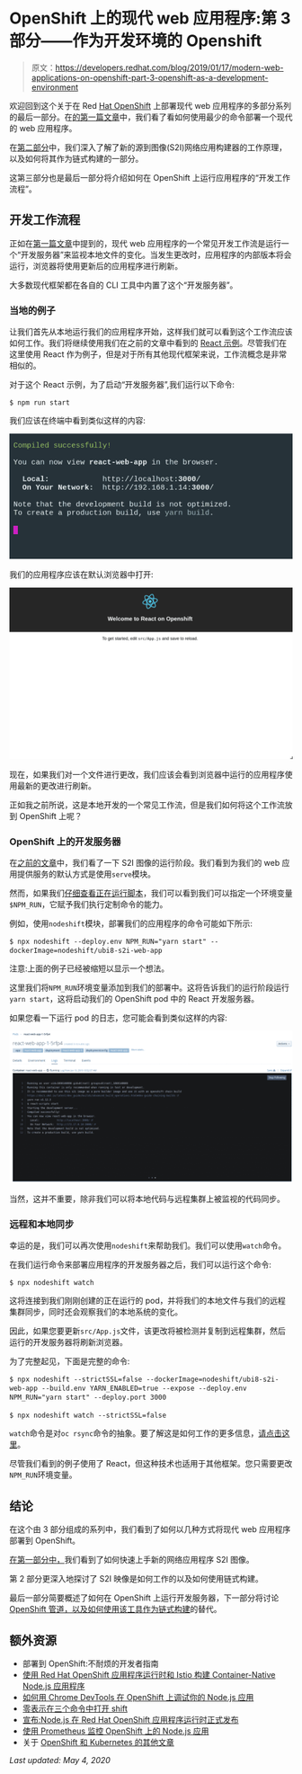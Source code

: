 # OpenShift 上的现代 web 应用程序:第 3 部分——作为开发环境的 Openshift

> 原文：<https://developers.redhat.com/blog/2019/01/17/modern-web-applications-on-openshift-part-3-openshift-as-a-development-environment>

欢迎回到这个关于在 Red [Hat OpenShift](http://openshift.com/) 上部署现代 web 应用程序的多部分系列的最后一部分。在[的第一篇文章](https://developers.redhat.com/blog/2018/10/04/modern-web-apps-openshift-part-1/)中，我们看了看如何使用最少的命令部署一个现代的 web 应用程序。

在[第二部分](https://developers.redhat.com/blog/2018/10/23/modern-web-applications-on-openshift-part-2-using-chained-builds/)中，我们深入了解了新的源到图像(S2I)网络应用构建器的工作原理，以及如何将其作为链式构建的一部分。

这第三部分也是最后一部分将介绍如何在 OpenShift 上运行应用程序的“开发工作流程”。

## 开发工作流程

正如在[第一篇文章](https://developers.redhat.com/blog/2018/10/04/modern-web-apps-openshift-part-1/)中提到的，现代 web 应用程序的一个常见开发工作流是运行一个“开发服务器”来监视本地文件的变化。当发生更改时，应用程序的内部版本将会运行，浏览器将使用更新后的应用程序进行刷新。

大多数现代框架都在各自的 CLI 工具中内置了这个“开发服务器”。

### 当地的例子

让我们首先从本地运行我们的应用程序开始，这样我们就可以看到这个工作流应该如何工作。我们将继续使用我们在之前的文章中看到的 [React 示例](https://github.com/lholmquist/react-web-app)。尽管我们在这里使用 React 作为例子，但是对于所有其他现代框架来说，工作流概念是非常相似的。

对于这个 React 示例，为了启动“开发服务器”,我们运行以下命令:

```
$ npm run start

```

我们应该在终端中看到类似这样的内容:

[![Starting the development server](img/4be43d3192dc3a195c54644d9e686d66.png)](https://developers.redhat.com/blog/wp-content/uploads/2018/10/react-dev-server-local-1.png)

我们的应用程序应该在默认浏览器中打开:

 [![Application running in a browser](img/12a5d06b5737871e2988263f648ed6bf.png)](https://developers.redhat.com/blog/wp-content/uploads/2018/10/react-localhost.png)

现在，如果我们对一个文件进行更改，我们应该会看到浏览器中运行的应用程序使用最新的更改进行刷新。

正如我之前所说，这是本地开发的一个常见工作流，但是我们如何将这个工作流放到 OpenShift 上呢？

### OpenShift 上的开发服务器

在[之前的文章](https://developers.redhat.com/blog/2018/10/23/modern-web-applications-on-openshift-part-2-using-chained-builds/)中，我们看了一下 S2I 图像的运行阶段。我们看到为我们的 web 应用提供服务的默认方式是使用`serve`模块。

然而，如果我们[仔细查看正在运行脚本](https://github.com/nodeshift/ubi8-s2i-web-app/blob/master/s2i/run#L10)，我们可以看到我们可以指定一个环境变量`$NPM_RUN`，它赋予我们执行定制命令的能力。

例如，使用`nodeshift`模块，部署我们的应用程序的命令可能如下所示:

```
$ npx nodeshift --deploy.env NPM_RUN="yarn start" --dockerImage=nodeshift/ubi8-s2i-web-app

```

注意:上面的例子已经被缩短以显示一个想法。

这里我们将`NPM_RUN`环境变量添加到我们的部署中。这将告诉我们的运行阶段运行`yarn start`，这将启动我们的 OpenShift pod 中的 React 开发服务器。

如果您看一下运行 pod 的日志，您可能会看到类似这样的内容:

[![Log of the running pod](img/a6f470889ea9e20712990b7fa12d85d1.png)](https://developers.redhat.com/blog/wp-content/uploads/2019/01/react-pod-dev-server.png)

当然，这并不重要，除非我们可以将本地代码与远程集群上被监视的代码同步。

### 远程和本地同步

幸运的是，我们可以再次使用`nodeshift`来帮助我们。我们可以使用`watch`命令。

在我们运行命令来部署应用程序的开发服务器之后，我们可以运行这个命令:

```
$ npx nodeshift watch

```

这将连接到我们刚刚创建的正在运行的 pod，并将我们的本地文件与我们的远程集群同步，同时还会观察我们的本地系统的变化。

因此，如果您要更新`src/App.js`文件，该更改将被检测并复制到远程集群，然后运行的开发服务器将刷新浏览器。

为了完整起见，下面是完整的命令:

```
$ npx nodeshift --strictSSL=false --dockerImage=nodeshift/ubi8-s2i-web-app --build.env YARN_ENABLED=true --expose --deploy.env NPM_RUN="yarn start" --deploy.port 3000

$ npx nodeshift watch --strictSSL=false

```

`watch`命令是对`oc rsync`命令的抽象。要了解这是如何工作的更多信息，[请点击这里](https://docs.okd.io/latest/dev_guide/copy_files_to_container.html)。

尽管我们看到的例子使用了 React，但这种技术也适用于其他框架。您只需要更改`NPM_RUN`环境变量。

## 结论

在这个由 3 部分组成的系列中，我们看到了如何以几种方式将现代 web 应用程序部署到 OpenShift。

[在第一部分中，](https://developers.redhat.com/blog/2018/10/04/modern-web-apps-openshift-part-1/)我们看到了如何快速上手新的网络应用程序 S2I 图像。

第 2 部分更深入地探讨了 S2I 映像是如何工作的以及如何使用链式构建。

最后一部分简要概述了如何在 OpenShift 上运行开发服务器，下一部分将讨论 [OpenShift 管道，以及如何使用该工具作为链式构建](https://developers.redhat.com/blog/2020/04/27/modern-web-applications-on-openshift-part-4-openshift-pipelines/)的替代。

## 额外资源

*   部署到 OpenShift:不耐烦的开发者指南
*   [使用 Red Hat OpenShift 应用程序运行时和 Istio 构建 Container-Native Node.js 应用程序](https://developers.redhat.com/blog/2018/06/11/container-native-nodejs-istio-rhoar/)
*   [如何用 Chrome DevTools 在 OpenShift 上调试你的 Node.js 应用](https://developers.redhat.com/blog/2018/05/15/debug-your-node-js-application-on-openshift-with-chrome-devtools/)
*   [零表示在三个命令中打开 shift](https://developers.redhat.com/blog/2018/04/16/zero-express-openshift-3-commands/)
*   [宣布:Node.js 在 Red Hat OpenShift 应用程序运行时正式发布](https://developers.redhat.com/blog/2018/03/12/rhoar-nodejs-annoucement/)
*   [使用 Prometheus 监控 OpenShift 上的 Node.js 应用](https://developers.redhat.com/blog/2018/12/21/monitoring-node-js-applications-on-openshift-with-prometheus/)
*   关于 [OpenShift 和 Kubernetes 的其他文章](https://developers.redhat.com/topics/kubernetes/)

*Last updated: May 4, 2020*